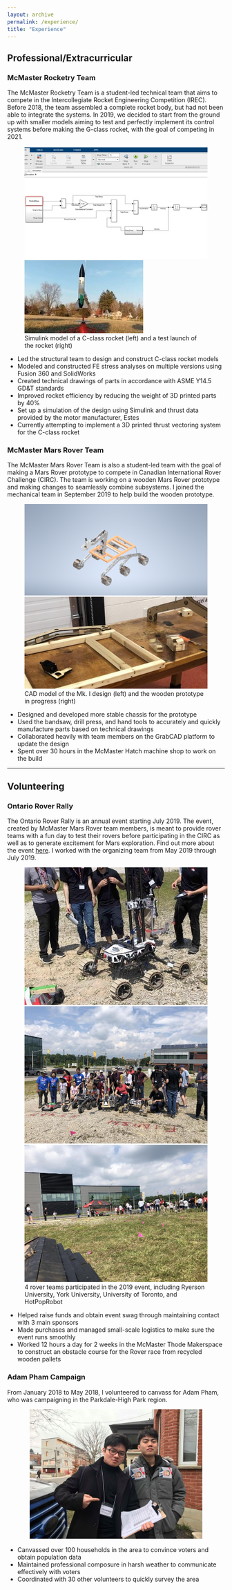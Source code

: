```yaml
---
layout: archive
permalink: /experience/
title: "Experience"
---
```


## Professional/Extracurricular

### McMaster Rocketry Team
The McMaster Rocketry Team is a student-led technical team that aims to compete
in the Intercollegiate Rocket Engineering Competition (IREC). Before 2018, the
team assembled a complete rocket body, but had not been able to integrate the 
systems. In 2019, we decided to start from the ground up with
smaller models aiming to test and perfectly implement its control systems before 
making the G-class rocket, with the goal of competing in 2021.

<figure class="half">
<img src="/assets/images/simulation.PNG">
<img src="/assets/images/launch.jpg">
<figcaption> Simulink model of a C-class rocket (left) and a test launch of
the rocket (right) </figcaption>
</figure>

- Led the structural team to design and construct C-class rocket models
- Modeled and constructed FE stress analyses on multiple versions using
Fusion 360 and SolidWorks
- Created technical drawings of parts in accordance with ASME Y14.5 GD&T standards
- Improved rocket efficiency by reducing the weight of 3D printed parts by 40% 
- Set up a simulation of the design using Simulink and thrust data provided by
the motor manufacturer, Estes
- Currently attempting to implement a 3D printed thrust vectoring system for 
the C-class rocket

### McMaster Mars Rover Team
The McMaster Mars Rover Team is also a student-led team with the goal of making
a Mars Rover prototype to compete in Canadian International Rover Challenge
(CIRC). The team is working on a wooden Mars Rover prototype and making changes
to seamlessly combine subsystems. I joined the mechanical team in September 2019 
to help build the wooden prototype. 
 
<figure class="half">
<img src="/assets/images/assembly.png">
<img src="/assets/images/rover.jpg">
<figcaption> CAD model of the Mk. I design (left) and the wooden prototype in
progress (right) </figcaption>
</figure>

- Designed and developed more stable chassis for the prototype
- Used the bandsaw, drill press, and hand tools to accurately and quickly 
manufacture parts based on technical drawings
- Collaborated heavily with team members on the GrabCAD platform to update the 
design
- Spent over 30 hours in the McMaster Hatch machine shop to work on the build

---
## Volunteering

### Ontario Rover Rally
The Ontario Rover Rally is an annual event starting July 2019. The event, 
created by McMaster Mars Rover team members, is meant to provide rover teams 
with a fun day to test their rovers before participating in the CIRC as well as 
to generate excitement for Mars exploration. Find out more about the event
[here](https://macmarsrover.wixsite.com/ontarioroverrally/challenges). I worked
with the organizing team from May 2019 through July 2019.

<figure class="third">
<img src="/assets/images/orr1.jpg">
<img src="/assets/images/orr2.jpg">
<img src="/assets/images/orr3.jpg">
<figcaption> 4 rover teams participated in the 2019 event, including Ryerson
University, York University, University of Toronto, and HotPopRobot</figcaption>
</figure>

- Helped raise funds and obtain event swag through maintaining contact with 
3 main sponsors
- Made purchases and managed small-scale logistics to make sure the event runs
smoothly
- Worked 12 hours a day for 2 weeks in the McMaster Thode Makerspace to construct
an obstacle course for the Rover race from recycled wooden pallets

### Adam Pham Campaign
From January 2018 to May 2018, I volunteered to canvass for Adam Pham, who was 
campaigning in the Parkdale-High Park region. 
<p align="center">
<img width="400" src="/assets/images/volunteer.jpg">
</p>

- Canvassed over 100 households in the area to convince voters and obtain
population data
- Maintained professional composure in harsh weather to communicate effectively
with voters 
- Coordinated with 30 other volunteers to quickly survey the area

 
